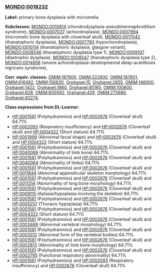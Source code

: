 
### [MONDO:0018232](http://purl.obolibrary.org/obo/MONDO_0018232)
**Label:** primary bone dysplasia with micromelia

**Subclasses:** [MONDO:0010814](http://purl.obolibrary.org/obo/MONDO_0010814) (chondrodysplasia-pseudohermaphroditism syndrome), [MONDO:0007037](http://purl.obolibrary.org/obo/MONDO_0007037) (achondroplasia), [MONDO:0007994](http://purl.obolibrary.org/obo/MONDO_0007994) (micromelic bone dysplasia with cloverleaf skull), [MONDO:0017042](http://purl.obolibrary.org/obo/MONDO_0017042) (thanatophoric dysplasia), [MONDO:0007793](http://purl.obolibrary.org/obo/MONDO_0007793) (hypochondroplasia), [MONDO:0010114](http://purl.obolibrary.org/obo/MONDO_0010114) (thanatophoric dysplasia, glasgow variant), [MONDO:0008546](http://purl.obolibrary.org/obo/MONDO_0008546) (thanatophoric dysplasia type 1), [MONDO:0009107](http://purl.obolibrary.org/obo/MONDO_0009107) (diastrophic dysplasia), [MONDO:0008547](http://purl.obolibrary.org/obo/MONDO_0008547) (thanatophoric dysplasia type 2), [MONDO:0014658](http://purl.obolibrary.org/obo/MONDO_0014658) (severe achondroplasia-developmental delay-acanthosis nigricans syndrome), 

**Corr. equiv. classes:** [OMIM:187600](http://purl.obolibrary.org/obo/OMIM_187600), [OMIM:222600](http://purl.obolibrary.org/obo/OMIM_222600), [OMIM:187601](http://purl.obolibrary.org/obo/OMIM_187601), [OMIM:616482](http://purl.obolibrary.org/obo/OMIM_616482), [OMIM:156830](http://purl.obolibrary.org/obo/OMIM_156830), [Orphanet:15](http://www.orpha.net/ORDO/Orphanet_15), [Orphanet:2655](http://www.orpha.net/ORDO/Orphanet_2655), [OMIM:146000](http://purl.obolibrary.org/obo/OMIM_146000), [Orphanet:1422](http://www.orpha.net/ORDO/Orphanet_1422), [Orphanet:1860](http://www.orpha.net/ORDO/Orphanet_1860), [Orphanet:85165](http://www.orpha.net/ORDO/Orphanet_85165), [OMIM:100800](http://purl.obolibrary.org/obo/OMIM_100800), [Orphanet:628](http://www.orpha.net/ORDO/Orphanet_628), [OMIM:600092](http://purl.obolibrary.org/obo/OMIM_600092), [Orphanet:429](http://www.orpha.net/ORDO/Orphanet_429), [OMIM:273680](http://purl.obolibrary.org/obo/OMIM_273680), [Orphanet:93274](http://www.orpha.net/ORDO/Orphanet_93274), 

**Class expressions from DL-Learner:**

- [HP:0001561](http://purl.obolibrary.org/obo/HP_0001561) (Polyhydramnios) and [HP:0002676](http://purl.obolibrary.org/obo/HP_0002676) (Cloverleaf skull) 64.71%
- [HP:0002093](http://purl.obolibrary.org/obo/HP_0002093) (Respiratory insufficiency) and [HP:0002676](http://purl.obolibrary.org/obo/HP_0002676) (Cloverleaf skull) and [HP:0004322](http://purl.obolibrary.org/obo/HP_0004322) (Short stature) 64.71%
- [HP:0001999](http://purl.obolibrary.org/obo/HP_0001999) (Abnormal facial shape) and [HP:0002676](http://purl.obolibrary.org/obo/HP_0002676) (Cloverleaf skull) and [HP:0004322](http://purl.obolibrary.org/obo/HP_0004322) (Short stature) 64.71%
- [HP:0001561](http://purl.obolibrary.org/obo/HP_0001561) (Polyhydramnios) and [HP:0002676](http://purl.obolibrary.org/obo/HP_0002676) (Cloverleaf skull) and [HP:0040068](http://purl.obolibrary.org/obo/HP_0040068) (Abnormality of limb bone) 64.71%
- [HP:0001561](http://purl.obolibrary.org/obo/HP_0001561) (Polyhydramnios) and [HP:0002676](http://purl.obolibrary.org/obo/HP_0002676) (Cloverleaf skull) and [HP:0040064](http://purl.obolibrary.org/obo/HP_0040064) (Abnormality of limbs) 64.71%
- [HP:0001561](http://purl.obolibrary.org/obo/HP_0001561) (Polyhydramnios) and [HP:0002676](http://purl.obolibrary.org/obo/HP_0002676) (Cloverleaf skull) and [HP:0011844](http://purl.obolibrary.org/obo/HP_0011844) (Abnormal appendicular skeleton morphology) 64.71%
- [HP:0001561](http://purl.obolibrary.org/obo/HP_0001561) (Polyhydramnios) and [HP:0002676](http://purl.obolibrary.org/obo/HP_0002676) (Cloverleaf skull) and [HP:0011314](http://purl.obolibrary.org/obo/HP_0011314) (Abnormality of long bone morphology) 64.71%
- [HP:0001561](http://purl.obolibrary.org/obo/HP_0001561) (Polyhydramnios) and [HP:0002676](http://purl.obolibrary.org/obo/HP_0002676) (Cloverleaf skull) and [HP:0009115](http://purl.obolibrary.org/obo/HP_0009115) (Aplasia/hypoplasia involving the skeleton) 64.71%
- [HP:0001561](http://purl.obolibrary.org/obo/HP_0001561) (Polyhydramnios) and [HP:0002676](http://purl.obolibrary.org/obo/HP_0002676) (Cloverleaf skull) and [HP:0005257](http://purl.obolibrary.org/obo/HP_0005257) (Thoracic hypoplasia) 64.71%
- [HP:0001561](http://purl.obolibrary.org/obo/HP_0001561) (Polyhydramnios) and [HP:0002676](http://purl.obolibrary.org/obo/HP_0002676) (Cloverleaf skull) and [HP:0004322](http://purl.obolibrary.org/obo/HP_0004322) (Short stature) 64.71%
- [HP:0001561](http://purl.obolibrary.org/obo/HP_0001561) (Polyhydramnios) and [HP:0002676](http://purl.obolibrary.org/obo/HP_0002676) (Cloverleaf skull) and [HP:0003468](http://purl.obolibrary.org/obo/HP_0003468) (Abnormal vertebral morphology) 64.71%
- [HP:0001561](http://purl.obolibrary.org/obo/HP_0001561) (Polyhydramnios) and [HP:0002676](http://purl.obolibrary.org/obo/HP_0002676) (Cloverleaf skull) and [HP:0003312](http://purl.obolibrary.org/obo/HP_0003312) (Abnormal form of the vertebral bodies) 64.71%
- [HP:0001561](http://purl.obolibrary.org/obo/HP_0001561) (Polyhydramnios) and [HP:0002676](http://purl.obolibrary.org/obo/HP_0002676) (Cloverleaf skull) and [HP:0002813](http://purl.obolibrary.org/obo/HP_0002813) (Abnormality of limb bone morphology) 64.71%
- [HP:0001561](http://purl.obolibrary.org/obo/HP_0001561) (Polyhydramnios) and [HP:0002676](http://purl.obolibrary.org/obo/HP_0002676) (Cloverleaf skull) and [HP:0002795](http://purl.obolibrary.org/obo/HP_0002795) (Functional respiratory abnormality) 64.71%
- [HP:0001561](http://purl.obolibrary.org/obo/HP_0001561) (Polyhydramnios) and [HP:0002093](http://purl.obolibrary.org/obo/HP_0002093) (Respiratory insufficiency) and [HP:0002676](http://purl.obolibrary.org/obo/HP_0002676) (Cloverleaf skull) 64.71%



